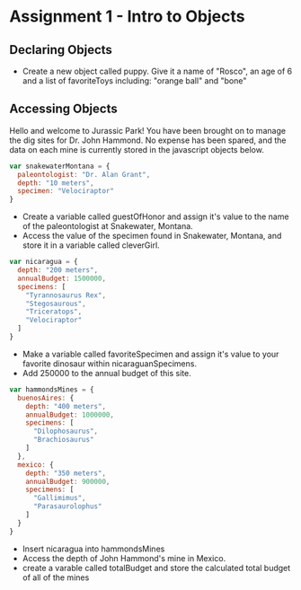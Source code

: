 # Assignment 1 - Intro to Objects

## Declaring Objects 

- Create a new object called puppy. Give it a name of "Rosco", an age of 6 and a list of favoriteToys including: "orange ball" and "bone"


## Accessing Objects

Hello and welcome to Jurassic Park! You have been brought on to manage the dig sites for Dr. John Hammond. No expense has been spared, and the data on each mine is currently stored in the javascript objects below.

```js
var snakewaterMontana = {
  paleontologist: "Dr. Alan Grant",
  depth: "10 meters",
  specimen: "Velociraptor"
}
```

- Create a variable called guestOfHonor and assign it's value to the name of the paleontologist at Snakewater, Montana.
- Access the value of the specimen found in Snakewater, Montana, and store it in a variable called cleverGirl. 

```js
var nicaragua = {
  depth: "200 meters",
  annualBudget: 1500000,
  specimens: [
    "Tyrannosaurus Rex",
    "Stegosaurous",
    "Triceratops",
    "Velociraptor"
  ]
}
```

- Make a variable called favoriteSpecimen and assign it's value to your favorite dinosaur within nicaraguanSpecimens.
- Add 250000 to the annual budget of this site.

```js
var hammondsMines = {
  buenosAires: {
    depth: "400 meters",
    annualBudget: 1000000,
    specimens: [
      "Dilophosaurus",
      "Brachiosaurus"
    ]
  },
  mexico: {
    depth: "350 meters",
    annualBudget: 900000,
    specimens: [
      "Gallimimus",
      "Parasaurolophus"
    ]
  }
}
```

- Insert nicaragua into hammondsMines
- Access the depth of John Hammond's mine in Mexico.
- create a varable called totalBudget and store the calculated total budget of all of the mines

